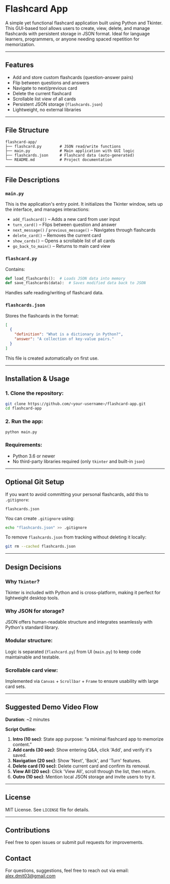 # Flashcard App

A simple yet functional flashcard application built using Python and Tkinter. This GUI-based tool allows users to create, view, delete, and manage flashcards with persistent storage in JSON format. Ideal for language learners, programmers, or anyone needing spaced repetition for memorization.

---

## Features

- Add and store custom flashcards (question-answer pairs)
- Flip between questions and answers
- Navigate to next/previous card
- Delete the current flashcard
- Scrollable list view of all cards
- Persistent JSON storage (`flashcards.json`)
- Lightweight, no external libraries

---

## File Structure

```
flashcard-app/
├── flashcard.py        # JSON read/write functions
├── main.py             # Main application with GUI logic
├── flashcards.json     # Flashcard data (auto-generated)
└── README.md           # Project documentation
```

---

## File Descriptions

### `main.py`
This is the application's entry point. It initializes the Tkinter window, sets up the interface, and manages interactions:
- `add_flashcard()` – Adds a new card from user input
- `turn_card()` – Flips between question and answer
- `next_message()` / `previous_message()` – Navigates through flashcards
- `delete_card()` – Removes the current card
- `show_cards()` – Opens a scrollable list of all cards
- `go_back_to_main()` – Returns to main card view

### `flashcard.py`
Contains:
```python
def load_flashcards():  # Loads JSON data into memory
def save_flashcards(data):  # Saves modified data back to JSON
```
Handles safe reading/writing of flashcard data.

### `flashcards.json`
Stores the flashcards in the format:
```json
[
  {
    "definition": "What is a dictionary in Python?",
    "answer": "A collection of key-value pairs."
  }
]
```
This file is created automatically on first use.

---

## Installation & Usage

### 1. Clone the repository:
```bash
git clone https://github.com/<your-username>/flashcard-app.git
cd flashcard-app
```

### 2. Run the app:
```bash
python main.py
```

### Requirements:
- Python 3.6 or newer
- No third-party libraries required (only `tkinter` and built-in `json`)

---

## Optional Git Setup

If you want to avoid committing your personal flashcards, add this to `.gitignore`:
```
flashcards.json
```

You can create `.gitignore` using:
```bash
echo "flashcards.json" >> .gitignore
```

To remove `flashcards.json` from tracking without deleting it locally:
```bash
git rm --cached flashcards.json
```

---

## Design Decisions

### Why `Tkinter`?
Tkinter is included with Python and is cross-platform, making it perfect for lightweight desktop tools.

### Why JSON for storage?
JSON offers human-readable structure and integrates seamlessly with Python's standard library.

### Modular structure:
Logic is separated (`flashcard.py`) from UI (`main.py`) to keep code maintainable and testable.

### Scrollable card view:
Implemented via `Canvas` + `Scrollbar` + `Frame` to ensure usability with large card sets.

---

## Suggested Demo Video Flow

**Duration**: ~2 minutes

**Script Outline**:
1. **Intro (10 sec)**: State app purpose: “a minimal flashcard app to memorize content.”
2. **Add cards (30 sec)**: Show entering Q&A, click 'Add', and verify it's saved.
3. **Navigation (20 sec)**: Show 'Next', 'Back', and 'Turn' features.
4. **Delete card (10 sec)**: Delete current card and confirm its removal.
5. **View All (20 sec)**: Click 'View All', scroll through the list, then return.
6. **Outro (10 sec)**: Mention local JSON storage and invite users to try it.

---

## License

MIT License. See `LICENSE` file for details.

---

## Contributions

Feel free to open issues or submit pull requests for improvements.

## Contact

For questions, suggestions, feel free to reach out via email: [alex.dmit03@gmail.com](mailto:alex.dmit03@gmail.com)
